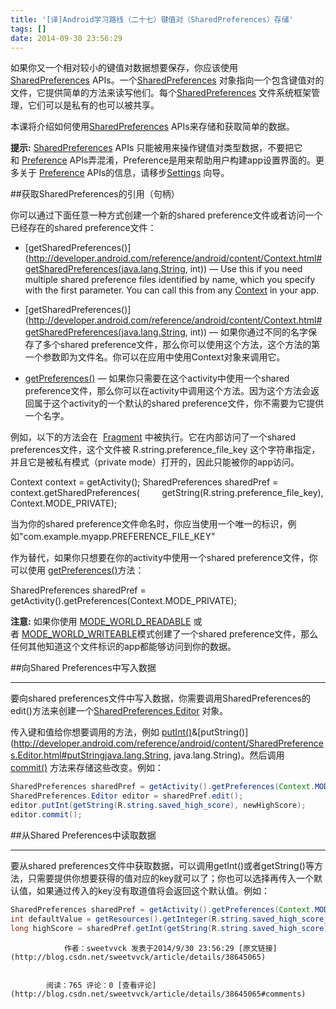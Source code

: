 ```yaml
---
title: '[译]Android学习路线（二十七）键值对（SharedPreferences）存储'
tags: []
date: 2014-09-30 23:56:29
---
```


如果你又一个相对较小的键&#20540;对数据想要保存，你应该使用[SharedPreferences](http://developer.android.com/reference/android/content/SharedPreferences.html)&nbsp;APIs。一个[SharedPreferences](http://developer.android.com/reference/android/content/SharedPreferences.html)&nbsp;对象指向一个包含键&#20540;对的文件，它提供简单的方法来读写他们。每个[SharedPreferences](http://developer.android.com/reference/android/content/SharedPreferences.html)&nbsp;文件系统框架管理，它们可以是私有的也可以被共享。

本课将介绍如何使用[SharedPreferences](http://developer.android.com/reference/android/content/SharedPreferences.html)&nbsp;APIs来存储和获取简单的数据。

**提示:**&nbsp;[SharedPreferences](http://developer.android.com/reference/android/content/SharedPreferences.html)&nbsp;APIs
 只能被用来操作键&#20540;对类型数据，不要把它和&nbsp;[Preference](http://developer.android.com/reference/android/preference/Preference.html)&nbsp;APIs弄混淆，Preference是用来帮助用户构建app设置界面的。更多关于&nbsp;[Preference](http://developer.android.com/reference/android/preference/Preference.html)&nbsp;APIs的信息，请移步[Settings](http://developer.android.com/guide/topics/ui/settings.html)&nbsp;向导。

##获取SharedPreferences的引用（句柄）

你可以通过下面任意一种方式创建一个新的shared preference文件或者访问一个已经存在的shared preference文件：

*   [getSharedPreferences()](http://developer.android.com/reference/android/content/Context.html#getSharedPreferences(java.lang.String, int))&nbsp;—
 Use this if you need multiple shared preference files identified by name, which you specify with the first parameter. You can call this from any&nbsp;[Context](http://developer.android.com/reference/android/content/Context.html)&nbsp;in
 your app.
*   [getSharedPreferences()](http://developer.android.com/reference/android/content/Context.html#getSharedPreferences(java.lang.String, int))&nbsp;—
 如果你通过不同的名字保存了多个shared preference文件，那么你可以使用这个方法，这个方法的第一个参数即为文件名。你可以在应用中使用Context对象来调用它。

*   [getPreferences()](http://developer.android.com/reference/android/app/Activity.html#getPreferences(int))&nbsp;—
 如果你只需要在这个activity中使用一个shared preference文件，那么你可以在activity中调用这个方法。因为这个方法会返回属于这个activity的一个默认的shared preference文件，你不需要为它提供一个名字。

例如，以下的方法会在 &nbsp;[Fragment](http://developer.android.com/reference/android/app/Fragment.html)&nbsp;中被执行。它在内部访问了一个shared
 preferences文件，这个文件被&nbsp;R.string.preference_file_key&nbsp;这个字符串指定，并且它是被私有模式（private mode）打开的，因此只能被你的app访问。

Context context = getActivity();
SharedPreferences sharedPref = context.getSharedPreferences(
&nbsp; &nbsp; &nbsp; &nbsp; getString(R.string.preference_file_key), Context.MODE_PRIVATE);

当为你的shared preference文件命名时，你应当使用一个唯一的标识，例如&quot;com.example.myapp.PREFERENCE_FILE_KEY&quot;

作为替代，如果你只想要在你的activity中使用一个shared preference文件，你可以使用&nbsp;[getPreferences()](http://developer.android.com/reference/android/app/Activity.html#getPreferences(int))方法：

SharedPreferences sharedPref = getActivity().getPreferences(Context.MODE_PRIVATE);

**注意:**&nbsp;如果你使用&nbsp;[MODE_WORLD_READABLE](http://developer.android.com/reference/android/content/Context.html#MODE_WORLD_READABLE)&nbsp;或者&nbsp;[MODE_WORLD_WRITEABLE](http://developer.android.com/reference/android/content/Context.html#MODE_WORLD_WRITEABLE)模式创建了一个shared
 preference文件，那么任何其他知道这个文件标识的app都能够访问到你的数据。

##向Shared Preferences中写入数据

* * *

要向shared preferences文件中写入数据，你需要调用SharedPreferences的edit()方法来创建一个[SharedPreferences.Editor](http://developer.android.com/reference/android/content/SharedPreferences.Editor.html)&nbsp;对象。

传入键和&#20540;给你想要调用的方法，例如&nbsp;[putInt()](http://developer.android.com/reference/android/content/SharedPreferences.Editor.html#putInt)&[putString()](http://developer.android.com/reference/android/content/SharedPreferences.Editor.html#putStringjava.lang.String, java.lang.String)。然后调用[commit()](http://developer.android.com/reference/android/content/SharedPreferences.Editor.html#commit())&nbsp;方法来存储这些改变。例如：
```java
SharedPreferences sharedPref = getActivity().getPreferences(Context.MODE_PRIVATE);
SharedPreferences.Editor editor = sharedPref.edit();
editor.putInt(getString(R.string.saved_high_score), newHighScore);
editor.commit();
```
##从Shared Preferences中读取数据

* * *

要从shared preferences文件中获取数据，可以调用getInt()或者getString()等方法，只需要提供你想要获得的&#20540;对应的key就可以了；你也可以选择再传入一个默认&#20540;，如果通过传入的key没有取道&#20540;将会返回这个默认&#20540;。例如：
```java
SharedPreferences sharedPref = getActivity().getPreferences(Context.MODE_PRIVATE);
int defaultValue = getResources().getInteger(R.string.saved_high_score_default);
long highScore = sharedPref.getInt(getString(R.string.saved_high_score), defaultValue);
```

                作者：sweetvvck 发表于2014/9/30 23:56:29 [原文链接](http://blog.csdn.net/sweetvvck/article/details/38645065)


            阅读：765 评论：0 [查看评论](http://blog.csdn.net/sweetvvck/article/details/38645065#comments)
